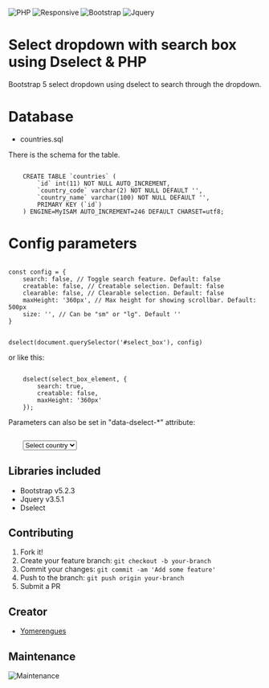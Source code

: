 ![PHP](https://img.shields.io/badge/php-8-brightgreen)
![Responsive](https://img.shields.io/badge/Responsive-Yes-ff69b4)
![Bootstrap](https://img.shields.io/badge/bootstrap-5.2.3-blue)
![Jquery](https://img.shields.io/badge/jquery-3.5.1-orange)

# Select dropdown with search box using Dselect & PHP
Bootstrap 5 select dropdown using dselect to search through the dropdown.

# Database 
* countries.sql

There is the schema for the table.

<code>
    CREATE TABLE `countries` (
        `id` int(11) NOT NULL AUTO_INCREMENT,
        `country_code` varchar(2) NOT NULL DEFAULT '',
        `country_name` varchar(100) NOT NULL DEFAULT '',
        PRIMARY KEY (`id`)
    ) ENGINE=MyISAM AUTO_INCREMENT=246 DEFAULT CHARSET=utf8;
</code>

# Config parameters

<code>
const config = {
    search: false, // Toggle search feature. Default: false
    creatable: false, // Creatable selection. Default: false
    clearable: false, // Clearable selection. Default: false
    maxHeight: '360px', // Max height for showing scrollbar. Default: 500px
    size: '', // Can be "sm" or "lg". Default ''
}

dselect(document.querySelector('#select_box'), config)
</code>

or like this:

<code>
    dselect(select_box_element, {
        search: true,
        creatable: false,
        maxHeight: '360px'
    });
</code>

Parameters can also be set in "data-dselect-*" attribute:

<code>
    <select data-dselect-search="true" data-dselect-creatable="true" data-dselect-clearable="true" data-dselect-max-height="500px" data-dselect-size="lg" class="form-select" id="select_box">
        <option value="">Select country</option>
    </select>
</code>

## Libraries included
* Bootstrap v5.2.3
* Jquery v3.5.1
* Dselect

## Contributing

1. Fork it!
2. Create your feature branch: `git checkout -b your-branch`
3. Commit your changes: `git commit -am 'Add some feature'`
4. Push to the branch: `git push origin your-branch`
5. Submit a PR

## Creator
* <a href="https://github.com/adhirsaurio">Yomerengues</a>

## Maintenance
![Maintenance](https://img.shields.io/badge/Maintenance-Yes-brightgreen)
